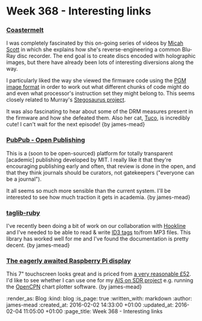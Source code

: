 Week 368 - Interesting links
============================

### [Coastermelt](http://www.misc.name/#/coastermelt/)

I was completely fascinated by this on-going series of videos by [Micah Scott][] in which she explains how she's reverse-engineering a common Blu-Ray disc recorder. The end goal is to create discs encoded with holographic images, but there have already been lots of interesting diversions along the way.

I particularly liked the way she viewed the firmware code using the [PGM image format][] in order to work out what different chunks of code might do and even what processor's instruction set they might belong to. This seems closely related to Murray's [Stegosaurus project][].

It was also fascinating to hear about some of the DRM measures present in the firmware and how she defeated them. Also her cat, [Tuco][], is incredibly cute! I can't wait for the next episode! {by james-mead}

[Micah Scott]: http://www.misc.name/about/
[PGM image format]: https://en.wikipedia.org/wiki/Netpbm_format#PGM_example
[Stegosaurus project]: https://github.com/h-lame/stegosaurus
[Tuco]: https://twitter.com/TucoTheCat


### [PubPub - Open Publishing](http://pubpub.media.mit.edu/)

This is a (soon to be open-sourced) platform for totally transparent [academic] publishing developed by MIT. I really like it that they're encouraging publishing early and often, that review is done in the open, and that they think journals should be curators, not gatekeepers ("everyone can be a journal").

It all seems so much more sensible than the current system. I'll be interested to see how much traction it gets in academia. {by james-mead}


### [taglib-ruby](http://robinst.github.io/taglib-ruby/)

I've recently been doing a bit of work on our collaboration with [Hookline][] and I've needed to be able to read & write [ID3 tags][] to/from MP3 files. This library has worked well for me and I've found the documentation is pretty decent. {by james-mead}

[Hookline]: http://hookline.tv/
[ID3 tags]: http://id3.org/


### [The eagerly awaited Raspberry Pi display](https://www.raspberrypi.org/blog/the-eagerly-awaited-raspberry-pi-display/)

This 7" touchscreen looks great and is priced from [a very reasonable £52][rpi-touchscreen-prices]. I'd like to see whether I can use one for my [AIS on SDR project][ais-on-sdr] e.g. running the [OpenCPN][] chart plotter software. {by james-mead}

[rpi-touchscreen-prices]: http://swag.raspberrypi.org/products/raspberry-pi-7-inch-touchscreen-display
[ais-on-sdr]: https://github.com/freerange/ais-on-sdr/wiki/Capturing-raw-AIS-data-using-rtl_fm-and-decoding-using-aisdecoder-v2
[OpenCPN]: http://opencpn.org/


:render_as: Blog
:kind: blog
:is_page: true
:written_with: markdown
:author: james-mead
:created_at: 2016-02-02 14:33:00 +01:00
:updated_at: 2016-02-04 11:05:00 +01:00
:page_title: Week 368 - Interesting links
